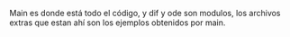 Main es donde está todo el código, y dif y ode son modulos, los archivos extras que estan ahí son los ejemplos obtenidos por main.
